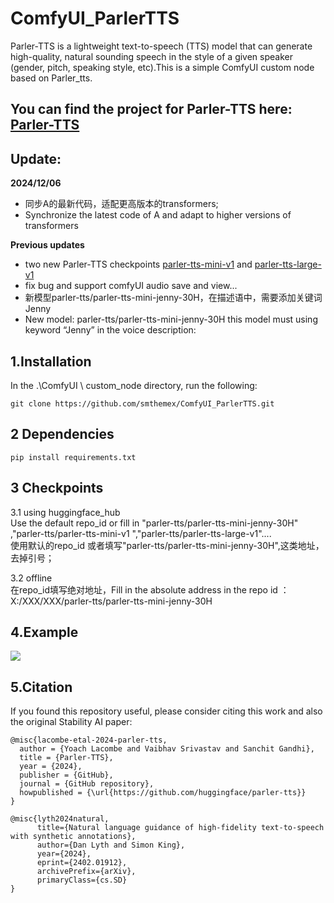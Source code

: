 # ComfyUI_ParlerTTS
Parler-TTS is a lightweight text-to-speech (TTS) model that can generate high-quality, natural sounding speech in the style of a given speaker (gender, pitch, speaking style, etc).This is a simple ComfyUI custom node based on Parler_tts. 

You can find the project for Parler-TTS here: [Parler-TTS](https://github.com/huggingface/parler-tts) 
--

Update:
-----
**2024/12/06**  
*  同步A的最新代码，适配更高版本的transformers;
*  Synchronize the latest code of A and adapt to higher versions of transformers


**Previous updates**     
*  two new Parler-TTS checkpoints [parler-tts-mini-v1](https://huggingface.co/parler-tts/parler-tts-mini-v1/tree/main)   and [parler-tts-large-v1](https://huggingface.co/parler-tts/parler-tts-large-v1/tree/main)      
* fix bug and support comfyUI audio save and view...  
* 新模型parler-tts/parler-tts-mini-jenny-30H，在描述语中，需要添加关键词Jenny   
* New model: parler-tts/parler-tts-mini-jenny-30H    this model must using keyword “Jenny” in the voice description:

1.Installation
-----
 In the .\ComfyUI \ custom_node directory, run the following:  

``` 
git clone https://github.com/smthemex/ComfyUI_ParlerTTS.git
```

2 Dependencies
---
```
pip install requirements.txt

```

3 Checkpoints
---
3.1 using  huggingface_hub    
Use the default repo_id or fill in "parler-tts/parler-tts-mini-jenny-30H"  ,"parler-tts/parler-tts-mini-v1 ","parler-tts/parler-tts-large-v1"....   
使用默认的repo_id 或者填写"parler-tts/parler-tts-mini-jenny-30H",这类地址，去掉引号；   

3.2 offline  
在repo_id填写绝对地址，Fill in the absolute address in the repo id ：     
X:/XXX/XXX/parler-tts/parler-tts-mini-jenny-30H

4.Example   
-------
![](https://github.com/smthemex/ComfyUI_ParlerTTS/blob/main/example.png)


5.Citation
------
If you found this repository useful, please consider citing this work and also the original Stability AI paper:  
```   
@misc{lacombe-etal-2024-parler-tts,
  author = {Yoach Lacombe and Vaibhav Srivastav and Sanchit Gandhi},
  title = {Parler-TTS},
  year = {2024},
  publisher = {GitHub},
  journal = {GitHub repository},
  howpublished = {\url{https://github.com/huggingface/parler-tts}}
}
```

```   
@misc{lyth2024natural,
      title={Natural language guidance of high-fidelity text-to-speech with synthetic annotations},
      author={Dan Lyth and Simon King},
      year={2024},
      eprint={2402.01912},
      archivePrefix={arXiv},
      primaryClass={cs.SD}
}
```
